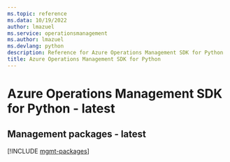```yaml
---
ms.topic: reference
ms.data: 10/19/2022
author: lmazuel
ms.service: operationsmanagement
ms.author: lmazuel
ms.devlang: python
description: Reference for Azure Operations Management SDK for Python
title: Azure Operations Management SDK for Python
---
```

# Azure Operations Management SDK for Python - latest

## Management packages - latest
[!INCLUDE [mgmt-packages](operations-management-mgmt-index.md)]